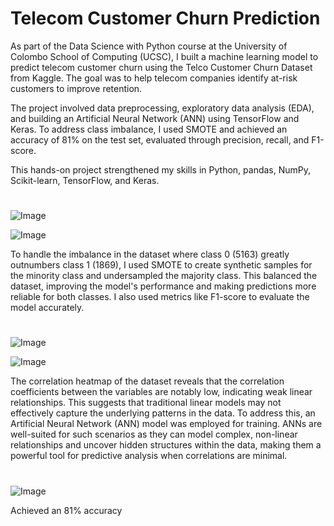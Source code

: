 # Telecom Customer Churn Prediction

As part of the Data Science with Python course at the University of Colombo School of Computing (UCSC), I built a machine learning model to predict telecom customer churn using the Telco Customer Churn Dataset from Kaggle. The goal was to help telecom companies identify at-risk customers to improve retention.

The project involved data preprocessing, exploratory data analysis (EDA), and building an Artificial Neural Network (ANN) using TensorFlow and Keras. To address class imbalance, I used SMOTE and achieved an accuracy of 81% on the test set, evaluated through precision, recall, and F1-score.

This hands-on project strengthened my skills in Python, pandas, NumPy, Scikit-learn, TensorFlow, and Keras.

#
![Image](https://github.com/user-attachments/assets/45652a60-73e8-43c1-9ecb-60f02dc72f1e)

![Image](https://github.com/user-attachments/assets/88cc1d7d-a90f-4305-86a3-5aa1abfc8705)

To handle the imbalance in the dataset where class 0 (5163) greatly outnumbers class 1 (1869), I used SMOTE to create synthetic samples for the minority class and undersampled the majority class. This balanced the dataset, improving the model's performance and making predictions more reliable for both classes. I also used metrics like F1-score to evaluate the model accurately.

#
![Image](https://github.com/user-attachments/assets/aea0ed1b-11d5-4093-b52d-68f53e314d2c)

![Image](https://github.com/user-attachments/assets/c3381bbb-6e58-4ed7-9073-80f91f412d55)

The correlation heatmap of the dataset reveals that the correlation coefficients between the variables are notably low, indicating weak linear relationships. This suggests that traditional linear models may not effectively capture the underlying patterns in the data. To address this, an Artificial Neural Network (ANN) model was employed for training. ANNs are well-suited for such scenarios as they can model complex, non-linear relationships and uncover hidden structures within the data, making them a powerful tool for predictive analysis when correlations are minimal.

#
![Image](https://github.com/user-attachments/assets/c06af99e-b04f-431b-832d-1d66d598685f)

Achieved an 81% accuracy

